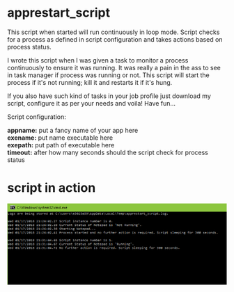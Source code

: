 # apprestart_script

This script when started will run continuously in loop mode. Script checks for a process as defined in script configuration and takes actions based on process status.

I wrote this script when I was given a task to monitor a process continuously to ensure it was running. It was really a pain in the ass to see in task manager if process was running or not. This script will start the process if it's not running; kill it and restarts it if it's hung.

If you also have such kind of tasks in your job profile just download my script, configure it as per your needs and voila! Have fun...

Script configuration:

__appname:__ put a fancy name of your app here  
__exename:__ put name executable here  
__exepath:__ put path of executable here  
__timeout:__ after how many seconds should the script check for process status  

# script in action
![Script in action](https://github.com/vivekjindal/apprestart_script/raw/master/images/screenshot.PNG)

